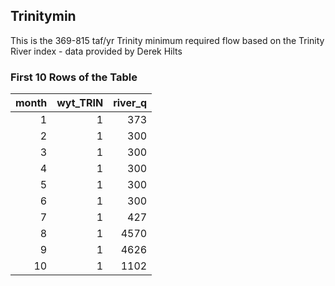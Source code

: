 ## Trinitymin
This is the 369-815 taf/yr Trinity minimum required flow based on the Trinity River index - data provided by Derek Hilts

### First 10 Rows of the Table
|   month |   wyt_TRIN |   river_q |
|--------:|-----------:|----------:|
|       1 |          1 |       373 |
|       2 |          1 |       300 |
|       3 |          1 |       300 |
|       4 |          1 |       300 |
|       5 |          1 |       300 |
|       6 |          1 |       300 |
|       7 |          1 |       427 |
|       8 |          1 |      4570 |
|       9 |          1 |      4626 |
|      10 |          1 |      1102 |